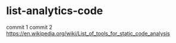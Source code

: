 # list-analytics-code
commit 1
commit 2
https://en.wikipedia.org/wiki/List_of_tools_for_static_code_analysis
